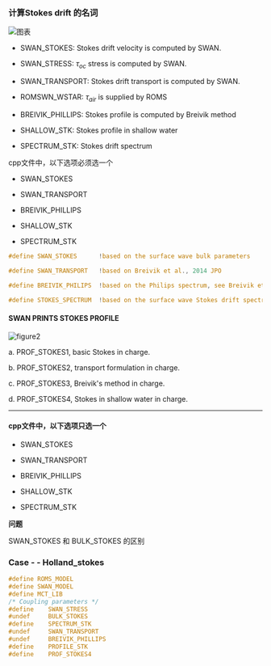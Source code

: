 ### 计算Stokes drift 的名词

![图表](https://note.youdao.com/yws/public/resource/7581d8ae6aefd5ae9cb6a2cf5250d5d6/xmlnote/AA094377EDD84ADCA3455028493A3BAC/21767)
- SWAN_STOKES: Stokes drift velocity is computed by SWAN.

- SWAN_STRESS: $\tau_{oc}$ stress is computed by SWAN.
- SWAN_TRANSPORT: Stokes drift transport is computed by SWAN.
- ROMSWN_WSTAR: $\tau_{air}$ is supplied by ROMS
- BREIVIK_PHILLIPS: Stokes profile is computed by Breivik method
- SHALLOW_STK: Stokes profile in shallow water
- SPECTRUM_STK: Stokes drift spectrum

cpp文件中，以下选项必须选一个

- SWAN_STOKES

- SWAN_TRANSPORT
- BREIVIK_PHILLIPS
- SHALLOW_STK
- SPECTRUM_STK


```c
#define SWAN_STOKES      !based on the surface wave bulk parameters

#define SWAN_TRANSPORT   !based on Breivik et al., 2014 JPO

#define BREIVIK_PHILIPS  !based on the Philips spectrum, see Breivik et al., 2016

#define STOKES_SPECTRUM  !based on the surface wave Stokes drift spectrum
```
#### SWAN PRINTS STOKES PROFILE

![figure2](https://note.youdao.com/yws/public/resource/7581d8ae6aefd5ae9cb6a2cf5250d5d6/xmlnote/ACC4CA2E5B8E46EAB490439999695451/21770)

a. PROF_STOKES1, basic Stokes in charge.

b. PROF_STOKES2, transport formulation in charge.

c. PROF_STOKES3, Breivik's method in charge.

d. PROF_STOKES4, Stokes in shallow water in charge.

---
#### cpp文件中，以下选项只选一个

- SWAN_STOKES

- SWAN_TRANSPORT
- BREIVIK_PHILLIPS
- SHALLOW_STK
- SPECTRUM_STK

**问题**

SWAN_STOKES 和 BULK_STOKES 的区别

### Case - - Holland_stokes

```c
#define ROMS_MODEL
#define SWAN_MODEL
#define MCT_LIB
/* Coupling parameters */
#define    SWAN_STRESS
#undef     BULK_STOKES
#define    SPECTRUM_STK
#undef     SWAN_TRANSPORT
#undef     BREIVIK_PHILLIPS
#define    PROFILE_STK
#define    PROF_STOKES4

```

